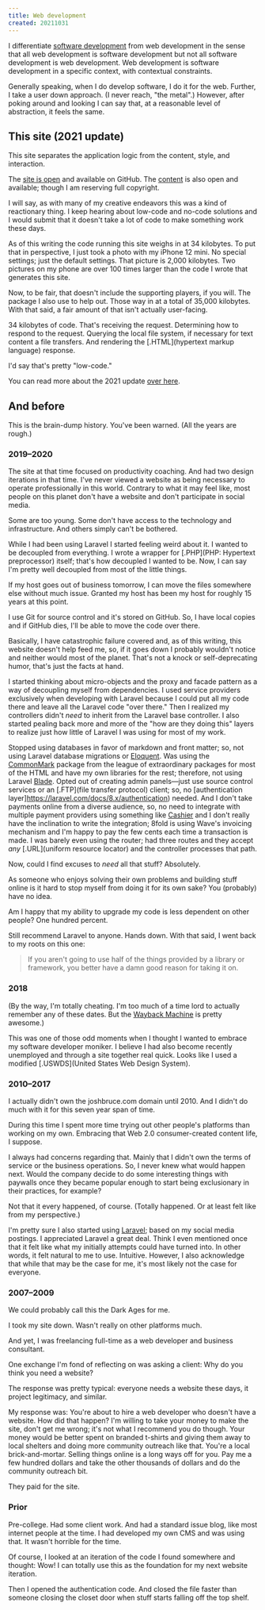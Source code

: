 ```yaml
---
title: Web development
created: 20211031
---
```


I differentiate [software development](/software-development) from web development in the sense that all web development is software development but not all software development is web development. Web development is software development in a
specific context, with contextual constraints.

Generally speaking, when I do develop software, I do it for the web. Further, I take a user down approach. (I never reach, "the metal".) However, after poking around and looking I can say that, at a reasonable level of abstraction, it feels the same.

## This site (2021 update)

This site separates the application logic from the content, style, and interaction.

The [site is open](https://github.com/8fold/site-joshbruce.com) and available on GitHub. The [content](https://github.com/joshbruce/content-joshbruce.com) is also open and available; though I am reserving full copyright.

I will say, as with many of my creative endeavors this was a kind of reactionary thing. I keep hearing about low-code and no-code solutions and I would submit that it doesn't take a lot of code to make something work these days.

As of this writing the code running this site weighs in at 34 kilobytes. To put that in perspective, I just took a photo with my iPhone 12 mini. No special settings; just the default settings. That picture is 2,000 kilobytes. Two pictures on my phone are over 100 times larger than the code I wrote that generates this site.

Now, to be fair, that doesn't include the supporting players, if you will. The package I also use to help out. Those way in at a total of 35,000 kilobytes. With that said, a fair amount of that isn't actually user-facing.

34 kilobytes of code. That's receiving the request. Determining how to respond to the request. Querying the local file system, if necessary for text content a file transfers. And rendering the [.HTML](hypertext markup language) response.

I'd say that's pretty "low-code."

You can read more about the 2021 update [over here](/web-development/2021-site-in-depth).

## And before

This is the brain-dump history. You've been warned. (All the years are rough.)

### 2019–2020

The site at that time focused on productivity coaching. And had two design iterations in that time. I've never viewed a website as being necessary to operate professionally in this world. Contrary to what it may feel like, most people on this planet don't have a website and don't participate in social media.

Some are too young. Some don't have access to the technology and infrastructure. And others simply can't be bothered.

While I had been using Laravel I started feeling weird about it. I wanted to be decoupled from everything. I wrote a wrapper for [.PHP](PHP: Hypertext preprocessor) itself; that's how decoupled I wanted to be. Now, I can say I'm pretty well decoupled from most of the little things.

If my host goes out of business tomorrow, I can move the files somewhere else without much issue. Granted my host has been my host for roughly 15 years at this point.

I use Git for source control and it's stored on GitHub. So, I have local copies and if GitHub dies, I'll be able to move the code over there.

Basically, I have catastrophic failure covered and, as of this writing, this website doesn't help feed me, so, if it goes down I probably wouldn't notice and neither would most of the planet. That's not a knock or self-deprecating humor, that's just the facts at hand.

I started thinking about micro-objects and the proxy and facade pattern as a way of decoupling myself from dependencies. I used service providers exclusively when developing with Laravel because I could put all my code there and leave all the Laravel code "over there." Then I realized my controllers didn't *need* to inherit from the Laravel base controller. I also started pealing back more and more of the "how are they doing this" layers to realize just how little of Laravel I was using for most of my work.

Stopped using databases in favor of markdown and front matter; so, not using Laravel database migrations or [Eloquent](https://laravel.com/docs/8.x/eloquent). Was using the [CommonMark](https://commonmark.thephpleague.com) package from the league of extraordinary packages for most of the HTML and have my own libraries for the rest; therefore, not using Laravel [Blade](https://laravel.com/docs/8.x/blade). Opted out of creating admin panels—just use source control services or an [.FTP](file transfer protocol) client; so, no [authentication layer]https://laravel.com/docs/8.x/authentication) needed. And I don't take payments online from a diverse audience, so, no need to integrate with multiple payment providers using something like [Cashier](https://laravel.com/docs/8.x/billing) and I don't really have the inclination to write the integration; 8fold is using Wave's invoicing mechanism and I'm happy to pay the few cents each time a transaction is made. I was barely even using the router; had three routes and they accept *any* [.URL](uniform resource locator) and the controller processes that path.

Now, could I find excuses to *need* all that stuff? Absolutely.

As someone who enjoys solving their own problems and building stuff online is it hard to stop myself from doing it for its own sake? You (probably) have no idea.

Am I happy that my ability to upgrade my code is less dependent on other people? One hundred percent.

Still recommend Laravel to anyone. Hands down. With that said, I went back to my roots on this one:

> If you aren't going to use half of the things provided by a library or framework, you better have a damn good reason for taking it on.

### 2018

(By the way, I'm totally cheating. I'm too much of a time lord to actually remember any of these dates. But the [Wayback Machine](https://web.archive.org/web/20180330105911/https://joshbruce.com/) is pretty awesome.)

This was one of those odd moments when I thought I wanted to embrace my software developer moniker. I believe I had also become recently unemployed and through a site together real quick. Looks like I used a modified [.USWDS](United States Web Design System).

### 2010–2017

I actually didn't own the joshbruce.com domain until 2010. And I didn't do much with it for this seven year span of time.

During this time I spent more time trying out other people's platforms than working on my own. Embracing that Web 2.0 consumer-created content life, I suppose.

I always had concerns regarding that. Mainly that I didn't own the terms of service or the business operations. So, I never knew what would happen next. Would the company decide to do some interesting things with paywalls once they became popular enough to start being exclusionary in their practices, for example?

Not that it every happened, of course. (Totally happened. Or at least felt like from my perspective.)

I'm pretty sure I also started using [Laravel](https://laravel.com); based on my social media postings. I appreciated Laravel a great deal. Think I even mentioned once that it felt like what my initially attempts could have turned into. In other words, it felt natural to me to use. Intuitive. However, I also acknowledge that while that may be the case for me, it's most likely not the case for everyone.

### 2007–2009

We could probably call this the Dark Ages for me.

I took my site down. Wasn't really on other platforms much.

And yet, I was freelancing full-time as a web developer and business consultant.

One exchange I'm fond of reflecting on was asking a client: Why do you think you need a website?

The response was pretty typical: everyone needs a website these days, it project legitimacy, and similar.

My response was: You're about to hire a web developer who doesn't have a website. How did that happen? I'm willing to take your money to make the site, don't get me wrong; it's not what I recommend you do though. Your money would be better spent on branded t-shirts and giving them away to local shelters and doing more community outreach like that. You're a local brick-and-mortar. Selling things online is a long ways off for you. Pay me a few hundred dollars and take the other thousands of dollars and do the community outreach bit.

They paid for the site.

### Prior

Pre-college. Had some client work. And had a standard issue blog, like most internet people at the time. I had developed my own CMS and was using that. It wasn't horrible for the time.

Of course, I looked at an iteration of the code I found somewhere and thought: Wow! I can totally use this as the foundation for my next website iteration.

Then I opened the authentication code. And closed the file faster than someone closing the closet door when stuff starts falling off the top shelf.
